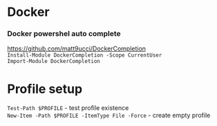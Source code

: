 # Docker

### Docker powershel auto complete

https://github.com/matt9ucci/DockerCompletion  
`Install-Module DockerCompletion -Scope CurrentUser`  
`Import-Module DockerCompletion`


# Profile setup
`Test-Path $PROFILE` - test profile existence  
`New-Item -Path $PROFILE -ItemType File -Force` - create empty profile  

